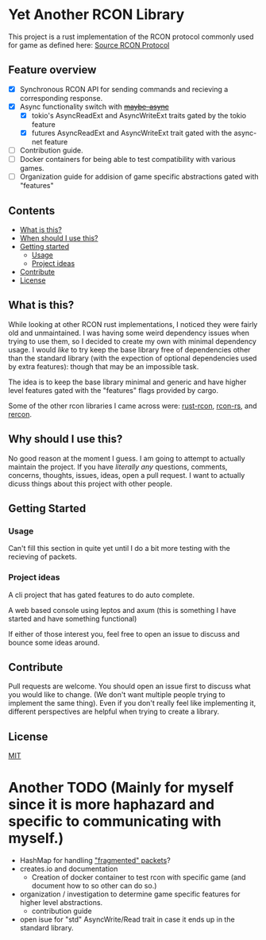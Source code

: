 # Yet Another RCON Library

This project is a rust implementation of the RCON protocol commonly used for game as defined here: [Source RCON Protocol](https://developer.valvesoftware.com/wiki/Source_RCON_Protocol)

## Feature overview

*   [x] Synchronous RCON API for sending commands and recieving a corresponding response.
*   [x] Async functionality switch with ~~[maybe-async](https://docs.rs/maybe-async/latest/maybe_async/)~~
    * [x] tokio's AsyncReadExt and AsyncWriteExt traits gated by the tokio feature
    * [x] futures AsyncReadExt and AsyncWriteExt trait gated with the async-net feature
*   [ ] Contribution guide.
*   [ ] Docker containers for being able to test compatibility with various games.
*   [ ] Organization guide for addision of game specific abstractions gated with "features"

## Contents

*   [What is this?](#what-is-this)
*   [When should I use this?](#when-should-i-use-this)
*   [Getting started](#getting-started)
    *   [Usage](#usage)
    *   [Project ideas](#project-ideas)
*   [Contribute](#contribute)
*   [License](#license)

## What is this?

While looking at other RCON rust implementations, I noticed they were fairly old and unmaintained. I was having some weird dependency issues when trying to use them, so I decided to create my own with minimal dependency usage. I would *like* to try keep the base library free of dependencies other than the standard library (with the expection of optional dependencies used by extra features): though that may be an impossible task.

The idea is to keep the base library minimal and generic and have higher level features gated with the "features" flags provided by cargo.

Some of the other rcon libraries I came across were: [rust-rcon](https://github.com/panicbit/rust-rcon/tree/master), [rcon-rs](https://crates.io/crates/rcon-rs), and [rercon](https://github.com/ikkerens/rercon/tree/master).

## Why should I use this?

No good reason at the moment I guess. I am going to attempt to actually maintain the project. If you have *literally any* questions, comments, concerns, thoughts, issues, ideas, open a pull request. I want to actually dicuss things about this project with other people. 

## Getting Started

### Usage

Can't fill this section in quite yet until I do a bit more testing with the recieving of packets.

### Project ideas

A cli project that has gated features to do auto complete.

A web based console using leptos and axum (this is something I have started and have something functional)

If either of those interest you, feel free to open an issue to discuss and bounce some ideas around. 

## Contribute

Pull requests are welcome. You should open an issue first to discuss what you would like to change. (We don't want multiple people trying to implement the same thing). Even if you don't really feel like implementing it, different perspectives are helpful when trying to create a library.

## License
[MIT](https://choosealicense.com/licenses/mit/)

# Another TODO (Mainly for myself since it is more haphazard and specific to communicating with myself.)
- HashMap for handling ["fragmented" packets](https://developer.valvesoftware.com/wiki/Source_RCON_Protocol#Multiple-packet_Responses)? 
- creates.io and documentation
    - Creation of docker container to test rcon with specific game (and document how to so other can do so.)
- organization / investigation to determine game specific features for higher level abstractions.
    - contribution guide
- open isue for "std" AsyncWrite/Read trait in case it ends up in the standard library.
